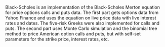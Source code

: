 Black-Scholes is an implementation of the Black-Scholes Merton equation for price options calls and puts data. The first part gets options data from Yahoo Finance and uses the equation on live price data with live interest rates and dates. The five-risk Greeks were also implemented for calls and puts. The second part uses Monte Carlo simulation and the binomial tree method to price American option calls and puts, but with self-set parameters for the strike price, interest rates, etc.
